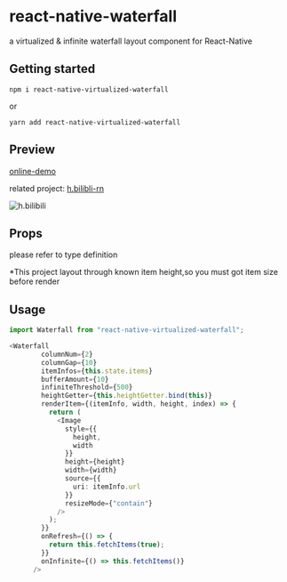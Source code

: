 # react-native-waterfall

a virtualized & infinite waterfall layout component for React-Native

## Getting started

`npm i react-native-virtualized-waterfall`

or

`yarn add react-native-virtualized-waterfall`

## Preview

[online-demo](https://codesandbox.io/s/waterfall-demo-rxkww?file=/src/App.tsx "Heading link")

related project: [h.bilibli-rn](https://github.com/Feng-Bu-Jue/h.bilibili-rn "Heading link")

![h.bilibili](https://i.loli.net/2020/09/02/mFa6XNckYn5UAvK.gif)

## Props

please refer to type definition

\*This project layout through known item height,so you must got item size before render

## Usage

```Typescript
import Waterfall from "react-native-virtualized-waterfall";

<Waterfall
        columnNum={2}
        columnGap={10}
        itemInfos={this.state.items}
        bufferAmount={10}
        infiniteThreshold={500}
        heightGetter={this.heightGetter.bind(this)}
        renderItem={(itemInfo, width, height, index) => {
          return (
            <Image
              style={{
                height,
                width
              }}
              height={height}
              width={width}
              source={{
                uri: itemInfo.url
              }}
              resizeMode={"contain"}
            />
          );
        }}
        onRefresh={() => {
          return this.fetchItems(true);
        }}
        onInfinite={() => this.fetchItems()}
      />
```
